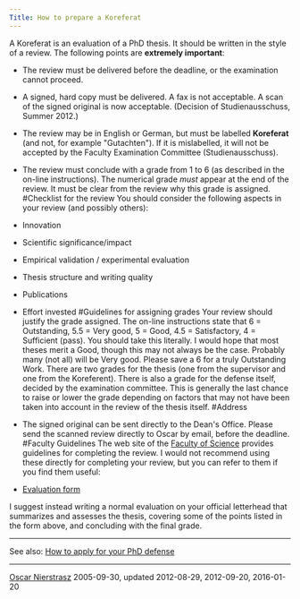 ```yaml
---
Title: How to prepare a Koreferat
---
```


A Koreferat is an evaluation of a PhD thesis.  It should be written in the style of a review.
The following points are <b>extremely important</b>:

-  The review must be delivered before the deadline, or the examination cannot proceed.
-  A signed, hard copy must be delivered. A fax is not acceptable. A scan of the signed original is now acceptable. (Decision of Studienausschuss, Summer 2012.)
-  The review may be in English or German, but must be labelled <b>Koreferat</b> (and not, for example "Gutachten"). If it is mislabelled, it will not be accepted by the Faculty Examination Committee (Studienausschuss).
-  The review must conclude with a grade from 1 to 6 (as described in the on-line instructions). The numerical grade <i>must</i> appear at the end of the review. It must be clear from the review why this grade is assigned.
#Checklist for the review
You should consider the following aspects in your review (and possibly others):

-  Innovation
-  Scientific significance/impact
-  Empirical validation / experimental evaluation
-  Thesis structure and writing quality
-  Publications
-  Effort invested
#Guidelines for assigning grades
Your review should justify the grade assigned.
The on-line instructions state that 6 = Outstanding, 5.5 = Very good, 5 = Good, 4.5 = Satisfactory, 4 = Sufficient (pass). You should take this literally. I would hope that most theses merit a Good, though this may not always be the case. Probably many (not all) will be Very good. Please save a 6 for a truly Outstanding Work.
There are two grades for the thesis (one from the supervisor and one from the Koreferent). There is also a grade for the defense itself, decided by the examination committee. This is generally the last chance to raise or lower the grade depending on factors that may not have been taken into account in the review of the thesis itself.
#Address

-  The signed original can be sent directly to the Dean's Office.
Please send the scanned review directly to Oscar by email, before the deadline.
#Faculty Guidelines
The web site of the [Faculty of Science](http://www.philnat.unibe.ch/studies/forms/index_eng.html) provides guidelines for completing the review. I would not recommend using these directly for completing your review, but you can refer to them if you find them useful:


-  [Evaluation form](http://www.philnat.unibe.ch/unibe/portal/fak_naturwis/content/e17061/e148295/e153738/pane153745/e302287/files302312/PhD_evaluation_eng.doc)

I suggest instead writing a normal evaluation on your official letterhead that summarizes and assesses the thesis, covering some of the points listed in the form above, and concluding with the final grade.


---
See also: [How to apply for your PhD defense](%base_url%/wiki/howtos/howtoapplyforyourphddefense)

---
[Oscar Nierstrasz](%base_url%/staff/oscar) 2005-09-30, updated 2012-08-29, 2012-09-20, 2016-01-20
